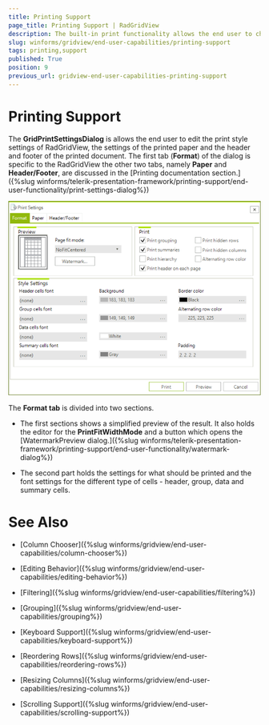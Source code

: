```yaml
---
title: Printing Support
page_title: Printing Support | RadGridView
description: The built-in print functionality allows the end user to change various print settings at run-time.
slug: winforms/gridview/end-user-capabilities/printing-support
tags: printing,support
published: True
position: 9
previous_url: gridview-end-user-capabilities-printing-support
---
```


# Printing Support

The __GridPrintSettingsDialog__ is allows the end user to edit the print style settings of RadGridView, the settings of the printed paper and the header and footer of the printed document. The first tab (__Format__) of the dialog is specific to the RadGridView the other two tabs, namely __Paper__ and __Header/Footer__, are discussed in the [Printing documentation section.]({%slug winforms/telerik-presentation-framework/printing-support/end-user-functionality/print-settings-dialog%})

![gridview-end-user-capabilities-printing-support](images/gridview-end-user-capabilities-printing-support.png)

The __Format tab__ is divided into two sections.

* The first sections shows a simplified preview of the result. It also holds the editor for the __PrintFitWidthMode__ and a button which opens the [WatermarkPreview dialog.]({%slug winforms/telerik-presentation-framework/printing-support/end-user-functionality/watermark-dialog%})

* The second part holds the settings for what should be printed and the font settings for the different type of cells - header, group, data and summary cells.
		  	
# See Also
* [Column Chooser]({%slug winforms/gridview/end-user-capabilities/column-chooser%})

* [Editing Behavior]({%slug winforms/gridview/end-user-capabilities/editing-behavior%})

* [Filtering]({%slug winforms/gridview/end-user-capabilities/filtering%})

* [Grouping]({%slug winforms/gridview/end-user-capabilities/grouping%})

* [Keyboard Support]({%slug winforms/gridview/end-user-capabilities/keyboard-support%})

* [Reordering Rows]({%slug winforms/gridview/end-user-capabilities/reordering-rows%})

* [Resizing Columns]({%slug winforms/gridview/end-user-capabilities/resizing-columns%})

* [Scrolling Support]({%slug winforms/gridview/end-user-capabilities/scrolling-support%})

